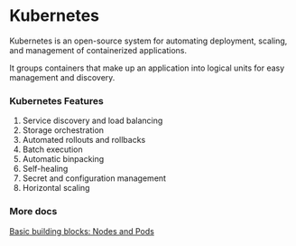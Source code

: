 # Kubernetes

Kubernetes is an open-source system for automating deployment, scaling, and management of containerized applications.

It groups containers that make up an application into logical units for easy management and discovery. 


### Kubernetes Features
1. Service discovery and load balancing
2. Storage orchestration
3. Automated rollouts and rollbacks
4. Batch execution
5. Automatic binpacking
6. Self-healing
7. Secret and configuration management
8. Horizontal scaling

### More docs
[Basic building blocks: Nodes and Pods](https://github.com/SiddharthaSarma/draw.io-files/blob/master/kubernetes/basic-building-blocks.md)
